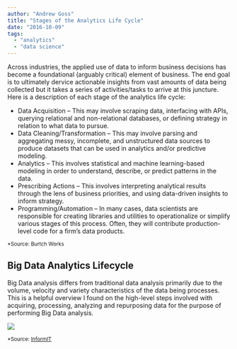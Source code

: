 ```yaml
---
author: "Andrew Goss"
title: "Stages of the Analytics Life Cycle"
date: "2016-10-09"
tags:
  - "analytics"
  - "data science"
---
```


Across industries, the applied use of data to inform business decisions has become a foundational (arguably critical) element of business. The end goal is to ultimately dervice actionable insights from vast amounts of data being collected but it takes a series of activities/tasks to arrive at this juncture. Here is a description of each stage of the analytics life cycle:

* Data Acquisition – This may involve scraping data, interfacing with APIs, querying relational and non-relational databases, or defining strategy in relation to what data to pursue.
* Data Cleaning/Transformation – This may involve parsing and aggregating messy, incomplete, and unstructured data sources to produce datasets that can be used in analytics and/or predictive modeling.
* Analytics – This involves statistical and machine learning-based modeling in order to understand, describe, or predict patterns in the data.
* Prescribing Actions – This involves interpreting analytical results through the lens of business priorities, and using data-driven insights to inform strategy.
* Programming/Automation – In many cases, data scientists are responsible for creating libraries and utilities to operationalize or simplify various stages of this process. Often, they will contribute production-level code for a firm’s data products.

<sub>*Source: Burtch Works</sub>

## Big Data Analytics Lifecycle
Big Data analysis differs from traditional data analysis primarily due to the volume, velocity and variety characteristics of the data being processes. This is a helpful overview I found on the high-level steps involved with acquiring, processing, analyzing and repurposing data for the purpose of performing Big Data analysis. 

<img src="http://www.informit.com/content/images/chap3_9780134291079/elementLinks/03fig06.jpg">

<sub>*Source: <a href="http://www.informit.com/articles/article.aspx?p=2473128&seqNum=11" target="_blank">InformIT</a></sub>